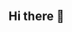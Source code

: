 ## Hi there 👋

<!--
**VaNyA1593/VaNyA1593** is a ✨ _special_ ✨ repository because its `README.md` (this file) appears on your GitHub profile.

Here are some ideas to get you started:

- 🔭 I’m currently working on different telegram bots
- 🌱 I’m currently learning telebot
- 😄 Pronouns: His,he
